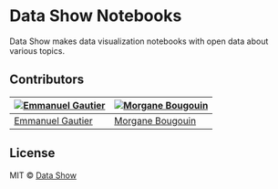 # Data Show Notebooks

Data Show makes data visualization notebooks with open data about various topics.

## Contributors

[![Emmanuel Gautier](https://avatars0.githubusercontent.com/u/2765366?s=144)](https://www.emmanuelgautier.com/) | [![Morgane Bougouin](https://avatars0.githubusercontent.com/u/25385614?s=144)](https://www.morganebougouin.com/) |
--- | --- |
[Emmanuel Gautier](https://www.emmanuelgautier.com/) | [Morgane Bougouin](https://www.morganebougouin.com/) |

## License

MIT © [Data Show](https://www.data-show.com/)
